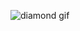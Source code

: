 ![diamond gif](https://user-images.githubusercontent.com/1222611/51750708-ee493f00-20c3-11e9-958c-c10223344468.gif)

